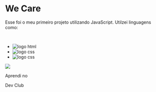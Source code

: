 <h1>We Care</h1>

<p>Esse foi o meu primeiro projeto utilizando JavaScript. Utilzei linguagens como:</p>
<br>
<ul>
<li> 
  <img src="https://img.shields.io/badge/HTML5-E34F26?style=for-the-badge&logo=html5&logoColor=white" alt="logo html" /> 
</li>

<li>
  <img src="https://img.shields.io/badge/CSS3-1572B6?style=for-the-badge&logo=css3&logoColor=white" alt="logo css" /> 
</li>

<li>
  <img src="https://img.shields.io/badge/JavaScript-F7DF1E?style=for-the-badge&logo=javascript&logoColor=black" alt="logo css" /> 
</li>
</ul>
<img src="https://github.com/MichalXIX/We-Care/blob/master/assets/image.read.me/Design%20sem%20nome_20240521_210520_0000.png?raw=true" />

<p>Aprendi no</p>
<a href"https://rodolfomori.com.br/devclub/">Dev Club</a>
